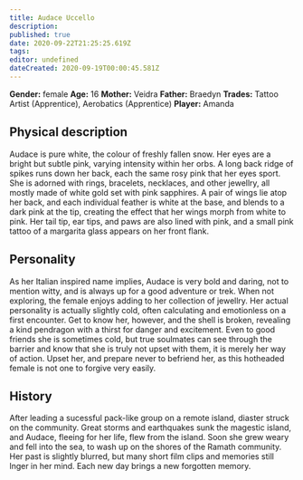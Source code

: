 ```yaml
---
title: Audace Uccello
description: 
published: true
date: 2020-09-22T21:25:25.619Z
tags: 
editor: undefined
dateCreated: 2020-09-19T00:00:45.581Z
---
```


**Gender:** female
**Age:** 16
**Mother:** Veidra
**Father:** Braedyn
**Trades:** Tattoo Artist (Apprentice), Aerobatics (Apprentice)
**Player:** Amanda

## Physical description

Audace is pure white, the colour of freshly fallen snow. Her eyes are a bright but subtle pink, varying intensity within her orbs. A long back ridge of spikes runs down her back, each the same rosy pink that her eyes sport. She is adorned with rings, bracelets, necklaces, and other jewellry, all mostly made of white gold set with pink sapphires. A pair of wings lie atop her back, and each individual feather is white at the base, and blends to a dark pink at the tip, creating the effect that her wings morph from white to pink. Her tail tip, ear tips, and paws are also lined with pink, and a small pink tattoo of a margarita glass appears on her front flank.

## Personality

As her Italian inspired name implies, Audace is very bold and daring, not to mention witty, and is always up for a good adventure or trek. When not exploring, the female enjoys adding to her collection of jewellry. Her actual personality is actually slightly cold, often calculating and emotionless on a first encounter. Get to know her, however, and the shell is broken, revealing a kind pendragon with a thirst for danger and excitement. Even to good friends she is sometimes cold, but true soulmates can see through the barrier and know that she is truly not upset with them, it is merely her way of action. Upset her, and prepare never to befriend her, as this hotheaded female is not one to forgive very easily.

## History

After leading a sucessful pack-like group on a remote island, diaster struck on the community. Great storms and earthquakes sunk the magestic island, and Audace, fleeing for her life, flew from the island. Soon she grew weary and fell into the sea, to wash up on the shores of the Ramath community. Her past is slightly blurred, but many short film clips and memories still lnger in her mind. Each new day brings a new forgotten memory.